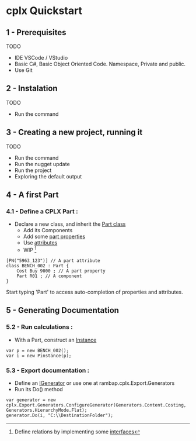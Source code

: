 ﻿# cplx Quickstart

## 1 - Prerequisites

TODO 
- IDE VSCode / VStudio
- Basic C#, Basic Object Oriented Code. Namespace, Private and public.
- Use Git

## 2 - Instalation

TODO
- Run the command

## 3 - Creating a new project, running it

TODO
- Run the command
- Run the nugget update
- Run the project
- Exploring the default output

## 4 - A first Part



### 4.1 - Define a CPLX Part :
- Declare a new class, and inherit the [Part class](../src/rambap.cplx/Core/Part.cs)
    - Add its Components
    - Add some [part properties](../src/rambap.cplx/PartProperties)
    - Use [attributes](../src/rambap.cplx/PartAttributes)
    - WIP [^1]

[^1]: Define relations by implementing some [interfaces](../src/rambap.cplx/PartInterfaces)

``` Csharp
[PN("5963_123")] // A part attribute
class BENCH_002 : Part {
	Cost Buy 9000 ; // A part property
    Part R01 ; // A component
}
```

Start typing 'Part' to access auto-completion of properties and attributes.

## 5 - Generating Documentation

### 5.2 - Run calculations :
- With a Part, construct an [Instance](../src/rambap.cplx/Core/Pinstance)
``` Csharp
var p = new BENCH_002();
var i = new Pinstance(p);
```

### 5.3 - Export documentation :
- Define an [IGenerator](../src/rambap.cplx/Export/IGenerator) or use one at rambap.cplx.Export.Generators
- Run its Do() method

``` Csharp
var generator = new cplx.Export.Generators.ConfigureGenerator(Generators.Content.Costing, Generators.HierarchyMode.Flat);
generator.Do(i, "C:\\DestinationFolder");
```